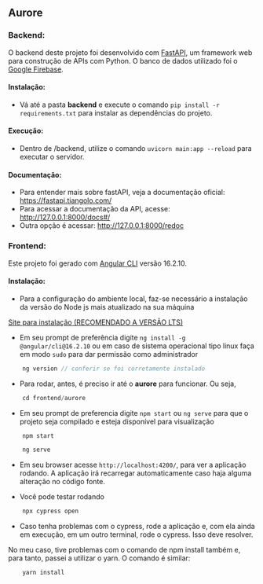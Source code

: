 ## Aurore

### Backend:
O backend deste projeto foi desenvolvido com [FastAPI](https://fastapi.tiangolo.com/), um framework web para construção de APIs com Python.
O banco de dados utilizado foi o [Google Firebase](https://firebase.google.com/).

#### Instalação:
- Vá até a pasta **backend** e execute o comando `pip install -r requirements.txt` para instalar as dependências do projeto.

#### Execução:
- Dentro de /backend, utilize o comando `uvicorn main:app --reload` para executar o servidor.

#### Documentação:
- Para entender mais sobre fastAPI, veja a documentação oficial: https://fastapi.tiangolo.com/
- Para acessar a documentação da API, acesse: http://127.0.0.1:8000/docs#/
- Outra opção é acessar: http://127.0.0.1:8000/redoc

### Frontend:

Este projeto foi gerado com [Angular CLI](https://github.com/angular/angular-cli) versão 16.2.10.

#### Instalação:

- Para a configuração do ambiente local, faz-se necessário a instalação da versão do Node js mais atualizado na sua máquina

[Site para instalação (RECOMENDADO A VERSÃO LTS)](https://nodejs.org/en)

- Em seu prompt de preferência digite `ng install -g @angular/cli@16.2.10` ou em caso de sistema operacional tipo linux faça em modo `sudo` para dar permissão como administrador

``` javascript
    ng version // conferir se foi corretamente instalado
```

- Para rodar, antes, é preciso ir até o **aurore** para funcionar. Ou seja,

``` javascript
    cd frontend/aurore
```

- Em seu prompt de preferencia digite `npm start` ou `ng serve` para que o projeto seja compilado e esteja disponível para visualização

``` javascript
    npm start
```

``` javascript
    ng serve
```

- Em seu browser acesse `http://localhost:4200/`, para ver a aplicação rodando. A aplicação irá recarregar automaticamente caso haja alguma alteração no código fonte.

- Você pode testar rodando 
 
``` javascript
    npx cypress open
```
- Caso tenha problemas com o cypress, rode a aplicação e, com ela ainda em execução, em um outro terminal, rode o cypress. Isso deve resolver.

No meu caso, tive problemas com o comando de npm install também e, para tanto, passei a utilizar o yarn. O comando é similar:

``` javascript
    yarn install
```


